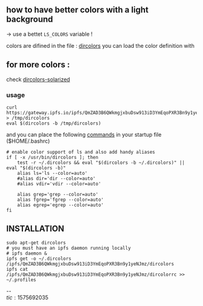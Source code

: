 ## how to have better colors with a light background

-> use a bettet ```LS_COLORS``` variable !

colors are difined in the file : [dircolors][1]
you can load the color definition with 

## for more colors :

check [dircolors-solarized][3]

### usage
```
curl https://gateway.ipfs.io/ipfs/QmZAD3B6QWkmgjxbuDsw913iD3YmEqoPXR3Bn9y1yeNJmz/dircolors > /tmp/dircolors
eval $(dircolors -b /tmp/dircolors)
```

and you can place the following [commands][2] in your startup file ($HOME/.bashrc)

```
# enable color support of ls and also add handy aliases
if [ -x /usr/bin/dircolors ]; then
    test -r ~/.dircolors && eval "$(dircolors -b ~/.dircolors)" || eval "$(dircolors -b)"
    alias ls='ls --color=auto'
    #alias dir='dir --color=auto'
    #alias vdir='vdir --color=auto'

    alias grep='grep --color=auto'
    alias fgrep='fgrep --color=auto'
    alias egrep='egrep --color=auto'
fi
```


## INSTALLATION

```
sudo apt-get dircolors
# you must have an ipfs daemon running locally
# ipfs daemon &
ipfs get -o ~/.dircolors /ipfs/QmZAD3B6QWkmgjxbuDsw913iD3YmEqoPXR3Bn9y1yeNJmz/dircolors
ipfs cat /ipfs/QmZAD3B6QWkmgjxbuDsw913iD3YmEqoPXR3Bn9y1yeNJmz/dircolorrc >> ~/.profiles
```

--&nbsp;<br>
$tic: 1575692035$


[1]: dircolors
[2]: dircolorrc
[3]: https://github.com/seebi/dircolors-solarized
[4]: https://github.com/trapd00r/LS_COLORS
